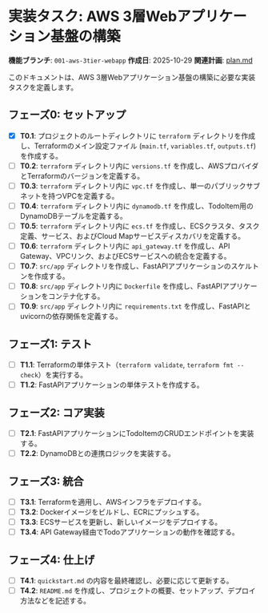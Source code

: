 # 実装タスク: AWS 3層Webアプリケーション基盤の構築

**機能ブランチ**: `001-aws-3tier-webapp`
**作成日**: 2025-10-29
**関連計画**: [plan.md](./plan.md)

このドキュメントは、AWS 3層Webアプリケーション基盤の構築に必要な実装タスクを定義します。

## フェーズ0: セットアップ

- [X] **T0.1**: プロジェクトのルートディレクトリに `terraform` ディレクトリを作成し、Terraformのメイン設定ファイル (`main.tf`, `variables.tf`, `outputs.tf`) を作成する。
- [ ] **T0.2**: `terraform` ディレクトリ内に `versions.tf` を作成し、AWSプロバイダとTerraformのバージョンを定義する。
- [ ] **T0.3**: `terraform` ディレクトリ内に `vpc.tf` を作成し、単一のパブリックサブネットを持つVPCを定義する。
- [ ] **T0.4**: `terraform` ディレクトリ内に `dynamodb.tf` を作成し、TodoItem用のDynamoDBテーブルを定義する。
- [ ] **T0.5**: `terraform` ディレクトリ内に `ecs.tf` を作成し、ECSクラスタ、タスク定義、サービス、およびCloud Mapサービスディスカバリを定義する。
- [ ] **T0.6**: `terraform` ディレクトリ内に `api_gateway.tf` を作成し、API Gateway、VPCリンク、およびECSサービスへの統合を定義する。
- [ ] **T0.7**: `src/app` ディレクトリを作成し、FastAPIアプリケーションのスケルトンを作成する。
- [ ] **T0.8**: `src/app` ディレクトリ内に `Dockerfile` を作成し、FastAPIアプリケーションをコンテナ化する。
- [ ] **T0.9**: `src/app` ディレクトリ内に `requirements.txt` を作成し、FastAPIとuvicornの依存関係を定義する。

## フェーズ1: テスト

- [ ] **T1.1**: Terraformの単体テスト（`terraform validate`, `terraform fmt --check`）を実行する。
- [ ] **T1.2**: FastAPIアプリケーションの単体テストを作成する。

## フェーズ2: コア実装

- [ ] **T2.1**: FastAPIアプリケーションにTodoItemのCRUDエンドポイントを実装する。
- [ ] **T2.2**: DynamoDBとの連携ロジックを実装する。

## フェーズ3: 統合

- [ ] **T3.1**: Terraformを適用し、AWSインフラをデプロイする。
- [ ] **T3.2**: Dockerイメージをビルドし、ECRにプッシュする。
- [ ] **T3.3**: ECSサービスを更新し、新しいイメージをデプロイする。
- [ ] **T3.4**: API Gateway経由でTodoアプリケーションの動作を確認する。

## フェーズ4: 仕上げ

- [ ] **T4.1**: `quickstart.md` の内容を最終確認し、必要に応じて更新する。
- [ ] **T4.2**: `README.md` を作成し、プロジェクトの概要、セットアップ、デプロイ方法などを記述する。
